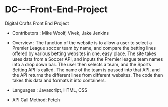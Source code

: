 # DC---Front-End-Project

Digital Crafts Front End Project

- Contributors : Mike Woolf, Vivek, Jake Jenkins 

- Overview : The function of the website is to allow a user to select a Premier League soccer team by name, and compare the betting lines offered by various betting websites in one, easy place. The site takes uses data from a Soccer API, and inputs the Premier league team names into a drop down bar. The user then selects a team, and the Sports Betting API is called. The name of the team is passed into that API, and the API returns the different lines from different websites. The code then takes this data and formats it into containers. 

- Languages : Javascript, HTML, CSS 

- API Call Method: Fetch 
